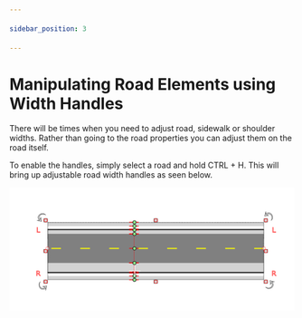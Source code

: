 ```yaml
---

sidebar_position: 3

---
```

# Manipulating Road Elements using Width Handles

There will be times when you need to adjust road, sidewalk or shoulder widths. Rather than going to the road properties you can adjust them on the road itself.

To enable the handles, simply select a road and hold CTRL + H. This will bring up adjustable road width handles as seen below.

 ![Turning_on_road_width_handles](./assets/Turning_on_road_width_handles.png)
